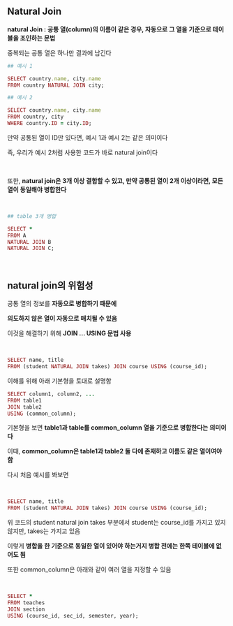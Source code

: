 ## Natural Join

**natural Join : 공통 열(column)의 이름이 같은 경우, 자동으로 그 열을 기준으로 테이블을 조인하는 문법**

중복되는 공통 열은 하나만 결과에 남긴다

```ruby
## 예시 1

SELECT country.name, city.name
FROM country NATURAL JOIN city;

## 예시 2

SELECT country.name, city.name
FROM country, city
WHERE country.ID = city.ID;
```

만약 공통된 열이 ID만 있다면, 예시 1과 예시 2는 같은 의미이다

즉, 우리가 예시 2처럼 사용한 코드가 바로 natural join이다 

<br/>

또한, **natural join은 3개 이상 결합할 수 있고, 만약 공통된 열이 2개 이상이라면, 모든 열이 동일해야 병합한다**

<br/>

```ruby
## table 3개 병합

SELECT *
FROM A
NATURAL JOIN B
NATURAL JOIN C;
```

<br/>

## natural join의 위험성 

공통 열의 정보를 **자동으로 병합하기 때문에**

**의도하지 않은 열이 자동으로 매치될 수 있음**

이것을 해결하기 위해 **JOIN ... USING 문법 사용**

<br/>

```ruby
SELECT name, title
FROM (student NATURAL JOIN takes) JOIN course USING (course_id);
```

이해를 위해 아래 기본형을 토대로 설명함 

```ruby
SELECT column1, column2, ...
FROM table1
JOIN table2
USING (common_column);
```

기본형을 보면 **table1과 table를 common_column 열을 기준으로 병합한다는 의미이다**

이때, **common_column은 table1과 table2 둘 다에 존재하고 이름도 같은 열이여야 함**

다시 처음 예시를 봐보면 

<br/>

```ruby
SELECT name, title
FROM (student NATURAL JOIN takes) JOIN course USING (course_id);
```

위 코드의 student natural join takes 부분에서 student는 course_id를 가지고 있지 않지만, takes는 가지고 있음 

이렇게 **병합을 한 기준으로 동일한 열이 있어야 하는거지 병합 전에는 한쪽 테이블에 없어도 됨**

또한 common_column은 아래와 같이 여러 열을 지정할 수 있음 

<br>

```ruby
SELECT *
FROM teaches
JOIN section
USING (course_id, sec_id, semester, year);
```

































































































































